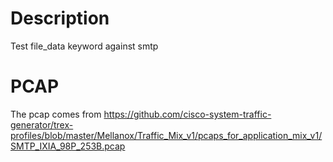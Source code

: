 # Description

Test file_data keyword against smtp

# PCAP

The pcap comes from https://github.com/cisco-system-traffic-generator/trex-profiles/blob/master/Mellanox/Traffic_Mix_v1/pcaps_for_application_mix_v1/SMTP_IXIA_98P_253B.pcap